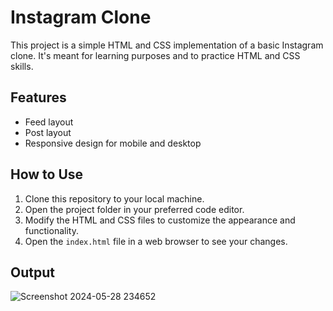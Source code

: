 # Instagram Clone

This project is a simple HTML and CSS implementation of a basic Instagram clone. It's meant for learning purposes and to practice HTML and CSS skills.

## Features

- Feed layout
- Post layout
- Responsive design for mobile and desktop

## How to Use

1. Clone this repository to your local machine.
2. Open the project folder in your preferred code editor.
3. Modify the HTML and CSS files to customize the appearance and functionality.
4. Open the `index.html` file in a web browser to see your changes.

## Output
![Screenshot 2024-05-28 234652](https://github.com/VashuJain2024/Instagram_clone/assets/167463558/7c6e1284-ef92-4c6e-962d-a9301b918c4e)
